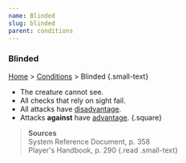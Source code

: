 ```yaml
---
name: Blinded
slug: blinded
parent: conditions
---
```

### Blinded
[Home](dm-operations-center) > [Conditions](conditions) > Blinded {.small-text}

- The creature cannot see.
- All checks that rely on sight fail.
- All attacks have [disadvantage](advantage-disadvantage).
- Attacks **against** have [advantage](advantage-disadvantage).
{.square}

> **Sources** <br/>
> System Reference Document, p. 358<br/>
> Player's Handbook, p. 290
{.read .small-text}